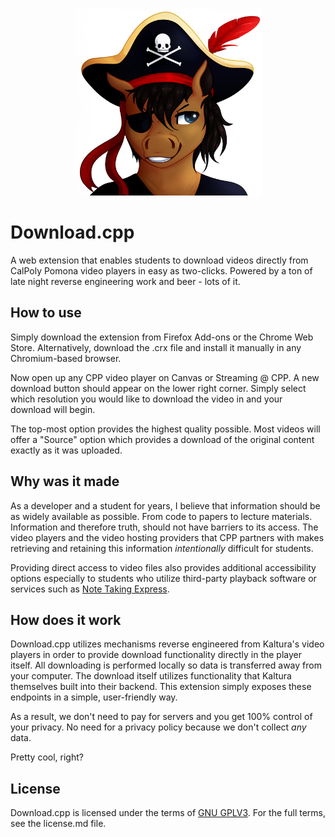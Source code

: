 <p align="center">
  <img width="300" height="300" src="https://raw.githubusercontent.com/joshgarde/Download.cpp/main/icons/icon.png">
</p>

# Download.cpp

A web extension that enables students to download videos directly from CalPoly
Pomona video players in easy as two-clicks. Powered by a ton of late night
reverse engineering work and beer - lots of it.

## How to use

Simply download the extension from Firefox Add-ons or the Chrome Web Store.
Alternatively, download the .crx file and install it manually in any
Chromium-based browser.

Now open up any CPP video player on Canvas or Streaming @ CPP. A new download
button should appear on the lower right corner. Simply select which resolution
you would like to download the video in and your download will begin.

The top-most option provides the highest quality possible. Most videos will
offer a "Source" option which provides a download of the original content
exactly as it was uploaded.

## Why was it made

As a developer and a student for years, I believe that information should be as
widely available as possible. From code to papers to lecture materials.
Information and therefore truth, should not have barriers to its access. The
video players and the video hosting providers that CPP partners with makes
retrieving and retaining this information *intentionally* difficult for
students.

Providing direct access to video files also provides additional accessibility
options especially to students who utilize third-party playback software or
services such as [Note Taking Express](https://www.cpp.edu/drc/accommodations-and-procedures/notetaking-express.shtml).

## How does it work

Download.cpp utilizes mechanisms reverse engineered from Kaltura's video players
in order to provide download functionality directly in the player itself. All
downloading is performed locally so data is transferred away from your computer.
The download itself utilizes functionality that Kaltura themselves built into
their backend. This extension simply exposes these endpoints in a simple,
user-friendly way.

As a result, we don't need to pay for servers and you get 100% control of your
privacy. No need for a privacy policy because we don't collect *any* data.

Pretty cool, right?

## License

Download.cpp is licensed under the terms of [GNU GPLV3](https://www.gnu.org/licenses/gpl-3.0.en.html).
For the full terms, see the license.md file.
